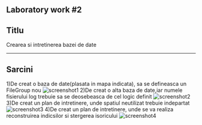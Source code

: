 
Laboratory work #2
---
Titlu
---
Crearea si intretinerea bazei de date

---
Sarcini
---
1)De creat o baza de date(plasata in mapa indicata), sa se defineasca un FileGroup nou
![screenshot1](https://user-images.githubusercontent.com/36602388/45650189-2f0dc780-bad6-11e8-947c-a0e7d75d1a7b.jpg)
2)De creat o alta baza de date,iar numele fisierului log trebuie sa se deosebeasca de cel logic definit
![screenshot2](https://user-images.githubusercontent.com/36602388/45650212-3fbe3d80-bad6-11e8-8b29-ab025c1bb558.jpg)
3)De creat un plan de intretinere, unde spatiul neutilizat  trebuie indepartat
![screenshot3](https://user-images.githubusercontent.com/36602388/45650221-4947a580-bad6-11e8-875e-a1ddb3f41cc9.jpg)
4)De creat un plan de intretinere, unde se va realiza reconstruirea indicsilor si stergerea isoricului
![screenshot4](https://user-images.githubusercontent.com/36602388/45650225-51074a00-bad6-11e8-8724-080df2cc3e17.jpg)


